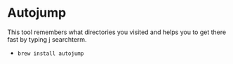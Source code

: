 # Autojump 

This tool remembers what directories you visited and helps you to get there fast by typing j searchterm.
  
  - ```brew install autojump```
